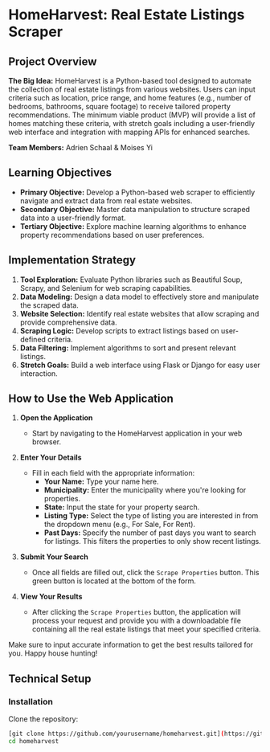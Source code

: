 # HomeHarvest: Real Estate Listings Scraper

## Project Overview

**The Big Idea:** HomeHarvest is a Python-based tool designed to automate the collection of real estate listings from various websites. Users can input criteria such as location, price range, and home features (e.g., number of bedrooms, bathrooms, square footage) to receive tailored property recommendations. The minimum viable product (MVP) will provide a list of homes matching these criteria, with stretch goals including a user-friendly web interface and integration with mapping APIs for enhanced searches.

**Team Members:** Adrien Schaal & Moises Yi

## Learning Objectives

- **Primary Objective:** Develop a Python-based web scraper to efficiently navigate and extract data from real estate websites.
- **Secondary Objective:** Master data manipulation to structure scraped data into a user-friendly format.
- **Tertiary Objective:** Explore machine learning algorithms to enhance property recommendations based on user preferences.

## Implementation Strategy

1. **Tool Exploration:** Evaluate Python libraries such as Beautiful Soup, Scrapy, and Selenium for web scraping capabilities.
2. **Data Modeling:** Design a data model to effectively store and manipulate the scraped data.
3. **Website Selection:** Identify real estate websites that allow scraping and provide comprehensive data.
4. **Scraping Logic:** Develop scripts to extract listings based on user-defined criteria.
5. **Data Filtering:** Implement algorithms to sort and present relevant listings.
6. **Stretch Goals:** Build a web interface using Flask or Django for easy user interaction.

## How to Use the Web Application

1. **Open the Application**
   - Start by navigating to the HomeHarvest application in your web browser.

2. **Enter Your Details**
   - Fill in each field with the appropriate information:
     - **Your Name:** Type your name here.
     - **Municipality:** Enter the municipality where you're looking for properties.
     - **State:** Input the state for your property search.
     - **Listing Type:** Select the type of listing you are interested in from the dropdown menu (e.g., For Sale, For Rent).
     - **Past Days:** Specify the number of past days you want to search for listings. This filters the properties to only show recent listings.

3. **Submit Your Search**
   - Once all fields are filled out, click the `Scrape Properties` button. This green button is located at the bottom of the form.

4. **View Your Results**
   - After clicking the `Scrape Properties` button, the application will process your request and provide you with a downloadable file containing all the real estate listings that meet your specified criteria.

Make sure to input accurate information to get the best results tailored for you. Happy house hunting!
## Technical Setup

### Installation

Clone the repository:

```bash
[git clone https://github.com/yourusername/homeharvest.git](https://github.com/myi2/oim3640/blob/main/helloflask/Final_Project_Website/App_3.py)
cd homeharvest
